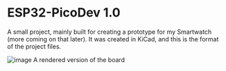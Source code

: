 # ESP32-PicoDev 1.0
A small project, mainly built for creating a prototype for my Smartwatch (more coming on that later).
It was created in KiCad, and this is the format of the project files.

![image](https://user-images.githubusercontent.com/104805748/186084376-fca07bfe-429b-43fd-a0e8-cc6ce5075383.png)
A rendered version of the board

